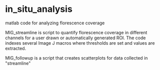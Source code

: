 # in_situ_analysis
matlab code for analyzing florescence coverage

MIG_streamline is script to quantify florescence coverage in different channels for a user drawn or automatically generated ROI.
    The code indexes several Image J macros where thresholds are set and values are extracted.
    
    
MIG_followup  is a script that creates scatterplots for data collected in "streamline"
